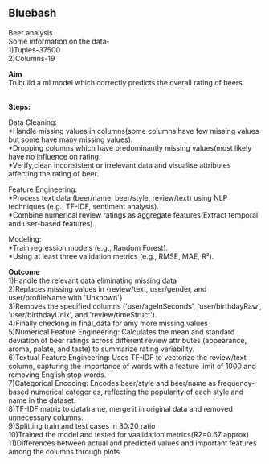 ## Bluebash
Beer analysis
<br/>Some information on the data-
<br/>1)Tuples-37500
<br/>2)Columns-19

**Aim**
<br/>To build a ml model which correctly predicts the overall rating of beers.

<br/>**Steps:**

Data Cleaning:
<br/>*Handle missing values in columns(some columns have few missing values but some have many missing  values).
<br/>*Dropping columns which have predominantly missing values(most likely have no influence on rating.
<br/>*Verify,clean inconsistent or irrelevant data and visualise attributes affecting the rating of beer.

Feature Engineering:
<br/>*Process text data (beer/name, beer/style, review/text) using NLP techniques (e.g., TF-IDF, sentiment analysis).
<br/>*Combine numerical review ratings as aggregate features(Extract temporal and user-based features).

Modeling:
<br/>*Train regression models (e.g., Random Forest).
<br/>*Using at least three validation metrics (e.g., RMSE, MAE, R²).

**Outcome**
<br/>1)Handle the relevant data eliminating missing data
<br/>2)Replaces missing values in {review/text, user/gender, and user/profileName with 'Unknown'}
<br/>3)Removes the specified columns ('user/ageInSeconds', 'user/birthdayRaw', 'user/birthdayUnix', and 'review/timeStruct').
<br/>4)Finally checking in final_data for amy more missing values
<br/>5)Numerical Feature Engineering: Calculates the mean and standard deviation of beer ratings across different review attributes (appearance, aroma, palate, and taste) to summarize rating variability.
<br/>6)Textual Feature Engineering: Uses TF-IDF to vectorize the review/text column, capturing the importance of words with a feature limit of 1000 and removing English stop words.
<br/>7)Categorical Encoding: Encodes beer/style and beer/name as frequency-based numerical categories, reflecting the popularity of each style and name in the dataset.
<br/>8)TF-IDF matrix to dataframe, merge it in original data and removed unnecessary columns.
<br/>9)Splitting train and test cases in 80:20 ratio
<br/>10)Trained the model and tested for vaalidation metrics(R2=0.67 approx)
<br/>11)Differences between actual and predicted values and important features among the columns through plots
